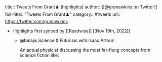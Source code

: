 title:: Tweets From Grant♟️ (highlights)
author:: [[@granawkins on Twitter]]
full-title:: "Tweets From Grant♟️"
category:: #tweets
url:: https://twitter.com/granawkins

- Highlights first synced by [[Readwise]] [[Nov 19th, 2022]]
	- @balajis Science & Futurism with Isaac Arthur!
	  
	  An actual physicist discussing the most far-flung concepts from science fiction like: